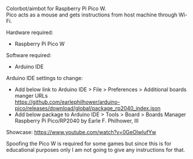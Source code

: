 Colorbot/aimbot for Raspberry Pi Pico W.  
Pico acts as a mouse and gets instructions from host machine through Wi-Fi. 

Hardware required:
- Raspberry Pi Pico W
  
Software required:
- Arduino IDE
  
Arduino IDE settings to change:
- Add below link to Arduino IDE > File > Preferences > Additional boards manger URLs  
    https://github.com/earlephilhower/arduino-pico/releases/download/global/package_rp2040_index.json
- Add below package to Arduino IDE > Tools > Board > Boards Manager  
    Raspberry Pi Pico/RP2040 by Earle F. Philhower, III
  
Showcase: https://www.youtube.com/watch?v=0GeOlwIufYw
  
Spoofing the Pico W is required for some games but since this is for educational purposes only I am not going to give any instructions for that.
